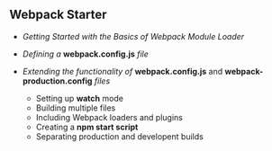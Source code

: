 ## Webpack Starter
- *Getting Started with the Basics of Webpack Module Loader*

- *Defining a* **webpack.config.js** *file*

- *Extending the functionality of* **webpack.config.js** and **webpack-production.config** *files*
  - Setting up **watch** mode
  - Building multiple files
  - Including Webpack loaders and plugins
  - Creating a **npm start script**
  - Separating production and developent builds

   